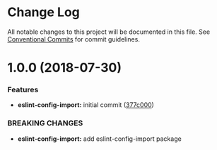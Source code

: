 # Change Log

All notable changes to this project will be documented in this file.
See [Conventional Commits](https://conventionalcommits.org) for commit guidelines.

<a name="1.0.0"></a>
# 1.0.0 (2018-07-30)


### Features

* **eslint-config-import:** initial commit ([377c000](https://github.com/priver/linters/tree/master/packages/eslint-config-import/commit/377c000))


### BREAKING CHANGES

* **eslint-config-import:** add eslint-config-import package
